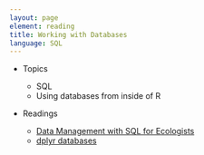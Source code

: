 ```yaml
---
layout: page
element: reading
title: Working with Databases
language: SQL
---
```


* Topics

  * SQL
  * Using databases from inside of R

* Readings

  * [Data Management with SQL for Ecologists](https://datacarpentry.org/sql-ecology-lesson/)
  * [dplyr databases](https://db.rstudio.com/dplyr/)
